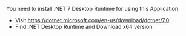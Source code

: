You need to install .NET 7 Desktop Runtime for using this Application.

- Visit https://dotnet.microsoft.com/en-us/download/dotnet/7.0
- Find .NET Desktop Runtime and Download x64 version
